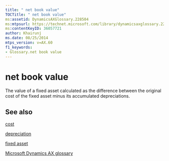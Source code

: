 ```yaml
---
title: " net book value"
TOCTitle: " net book value"
ms:assetid: DynamicsAXGlossary.228504
ms:mtpsurl: https://technet.microsoft.com/library/dynamicsaxglossary.228504(v=AX.60)
ms:contentKeyID: 36057721
author: Khairunj
ms.date: 08/25/2014
mtps_version: v=AX.60
f1_keywords:
- Glossary.net book value
---
```


# net book value

The value of a fixed asset calculated as the difference between the original cost of the fixed asset minus its accumulated depreciations.

## See also

[cost](cost.md)

[depreciation](depreciation.md)

[fixed asset](fixed-asset.md)

[Microsoft Dynamics AX glossary](glossary/microsoft-dynamics-ax-glossary.md)

  


